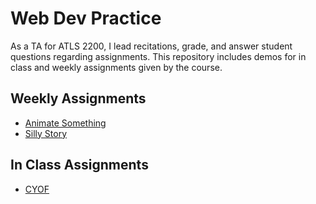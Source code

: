 # Web Dev Practice
As a TA for ATLS 2200, I lead recitations, grade, and answer student questions regarding assignments. This repository includes demos for in class and weekly assignments given by the course. 
## Weekly Assignments 
* [Animate Something](https://gibo8481.github.io/Intro-to-Web/animate-something/wa8.html)
* [Silly Story](https://gibo8481.github.io/Intro-to-Web/silly-story/wa10.html)
## In Class Assignments
* [CYOF](https://gibo8481.github.io/Intro-to-Web/cyof/function-start.html)
